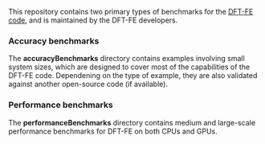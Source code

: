 This repository contains two primary types of benchmarks for
the [DFT-FE code](https://sites.google.com/umich.edu/dftfe), and is maintained by the DFT-FE developers.

### Accuracy benchmarks ###
The **accuracyBenchmarks** directory contains examples involving small system sizes, which are designed to cover most of the capabilities of the DFT-FE code. Dependening on the type of example, they are also validated against another open-source code (if available). 

### Performance benchmarks ###
The **performanceBenchmarks** directory contains medium and large-scale performance benchmarks for DFT-FE on both CPUs and GPUs.


